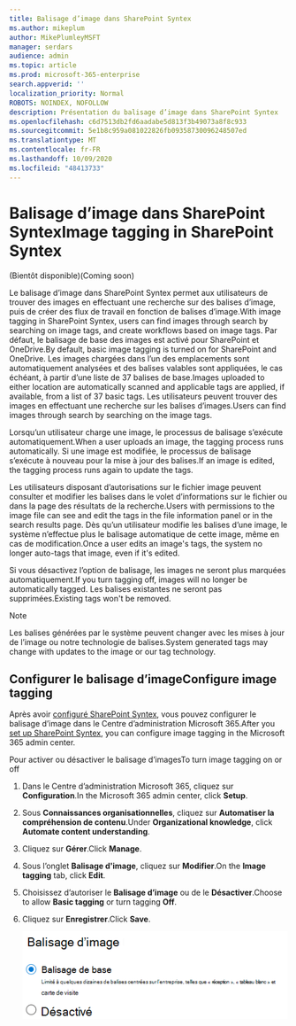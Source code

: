 ```yaml
---
title: Balisage d’image dans SharePoint Syntex
ms.author: mikeplum
author: MikePlumleyMSFT
manager: serdars
audience: admin
ms.topic: article
ms.prod: microsoft-365-enterprise
search.appverid: ''
localization_priority: Normal
ROBOTS: NOINDEX, NOFOLLOW
description: Présentation du balisage d’image dans SharePoint Syntex
ms.openlocfilehash: c6d7513db2fd6aadabe5d813f3b49073a8f8c933
ms.sourcegitcommit: 5e1b8c959a081022826fb09358730096248507ed
ms.translationtype: MT
ms.contentlocale: fr-FR
ms.lasthandoff: 10/09/2020
ms.locfileid: "48413733"
---
```

# <a name="image-tagging-in-sharepoint-syntex"></a><span data-ttu-id="7f4ca-103">Balisage d’image dans SharePoint Syntex</span><span class="sxs-lookup"><span data-stu-id="7f4ca-103">Image tagging in SharePoint Syntex</span></span>

<span data-ttu-id="7f4ca-104">(Bientôt disponible)</span><span class="sxs-lookup"><span data-stu-id="7f4ca-104">(Coming soon)</span></span>

<span data-ttu-id="7f4ca-105">Le balisage d’image dans SharePoint Syntex permet aux utilisateurs de trouver des images en effectuant une recherche sur des balises d’image, puis de créer des flux de travail en fonction de balises d’image.</span><span class="sxs-lookup"><span data-stu-id="7f4ca-105">With image tagging in SharePoint Syntex, users can find images through search by searching on image tags, and create workflows based on image tags.</span></span> <span data-ttu-id="7f4ca-106">Par défaut, le balisage de base des images est activé pour SharePoint et OneDrive.</span><span class="sxs-lookup"><span data-stu-id="7f4ca-106">By default, basic image tagging is turned on for SharePoint and OneDrive.</span></span> <span data-ttu-id="7f4ca-107">Les images chargées dans l’un des emplacements sont automatiquement analysées et des balises valables sont appliquées, le cas échéant, à partir d’une liste de 37 balises de base.</span><span class="sxs-lookup"><span data-stu-id="7f4ca-107">Images uploaded to either location are automatically scanned and applicable tags are applied, if available, from a list of 37 basic tags.</span></span> <span data-ttu-id="7f4ca-108">Les utilisateurs peuvent trouver des images en effectuant une recherche sur les balises d’images.</span><span class="sxs-lookup"><span data-stu-id="7f4ca-108">Users can find images through search by searching on the image tags.</span></span>

<span data-ttu-id="7f4ca-109">Lorsqu’un utilisateur charge une image, le processus de balisage s’exécute automatiquement.</span><span class="sxs-lookup"><span data-stu-id="7f4ca-109">When a user uploads an image, the  tagging process runs automatically.</span></span> <span data-ttu-id="7f4ca-110">Si une image est modifiée, le processus de balisage s’exécute à nouveau pour la mise à jour des balises.</span><span class="sxs-lookup"><span data-stu-id="7f4ca-110">If an image is edited, the tagging process runs again to update the tags.</span></span>

<span data-ttu-id="7f4ca-111">Les utilisateurs disposant d’autorisations sur le fichier image peuvent consulter et modifier les balises dans le volet d’informations sur le fichier ou dans la page des résultats de la recherche.</span><span class="sxs-lookup"><span data-stu-id="7f4ca-111">Users with permissions to the image file can see and edit the tags in the file information panel or in the search results page.</span></span> <span data-ttu-id="7f4ca-112">Dès qu’un utilisateur modifie les balises d’une image, le système n’effectue plus le balisage automatique de cette image, même en cas de modification.</span><span class="sxs-lookup"><span data-stu-id="7f4ca-112">Once a user edits an image's tags, the system no longer auto-tags that image, even if it's edited.</span></span>

<span data-ttu-id="7f4ca-113">Si vous désactivez l’option de balisage, les images ne seront plus marquées automatiquement.</span><span class="sxs-lookup"><span data-stu-id="7f4ca-113">If you turn tagging off, images will no longer be automatically tagged.</span></span> <span data-ttu-id="7f4ca-114">Les balises existantes ne seront pas supprimées.</span><span class="sxs-lookup"><span data-stu-id="7f4ca-114">Existing tags won't be removed.</span></span>

> [!NOTE]
> <span data-ttu-id="7f4ca-115">Les balises générées par le système peuvent changer avec les mises à jour de l’image ou notre technologie de balises.</span><span class="sxs-lookup"><span data-stu-id="7f4ca-115">System generated tags may change with updates to the image or our tag technology.</span></span>


## <a name="configure-image-tagging"></a><span data-ttu-id="7f4ca-116">Configurer le balisage d’image</span><span class="sxs-lookup"><span data-stu-id="7f4ca-116">Configure image tagging</span></span>

<span data-ttu-id="7f4ca-117">Après avoir [configuré SharePoint Syntex](set-up-content-understanding.md), vous pouvez configurer le balisage d’image dans le Centre d’administration Microsoft 365.</span><span class="sxs-lookup"><span data-stu-id="7f4ca-117">After you [set up SharePoint Syntex](set-up-content-understanding.md), you can configure image tagging in the Microsoft 365 admin center.</span></span>  

<span data-ttu-id="7f4ca-118">Pour activer ou désactiver le balisage d’images</span><span class="sxs-lookup"><span data-stu-id="7f4ca-118">To turn image tagging on or off</span></span>

1. <span data-ttu-id="7f4ca-119">Dans le Centre d’administration Microsoft 365, cliquez sur **Configuration**.</span><span class="sxs-lookup"><span data-stu-id="7f4ca-119">In the Microsoft 365 admin center, click **Setup**.</span></span>

2. <span data-ttu-id="7f4ca-120">Sous **Connaissances organisationnelles**, cliquez sur **Automatiser la compréhension de contenu**.</span><span class="sxs-lookup"><span data-stu-id="7f4ca-120">Under **Organizational knowledge**, click **Automate content understanding**.</span></span>

3. <span data-ttu-id="7f4ca-121">Cliquez sur **Gérer**.</span><span class="sxs-lookup"><span data-stu-id="7f4ca-121">Click **Manage**.</span></span>

4. <span data-ttu-id="7f4ca-122">Sous l’onglet **Balisage d'image**, cliquez sur **Modifier**.</span><span class="sxs-lookup"><span data-stu-id="7f4ca-122">On the **Image tagging** tab, click **Edit**.</span></span>

5. <span data-ttu-id="7f4ca-123">Choisissez d’autoriser le **Balisage d’image** ou de le **Désactiver**.</span><span class="sxs-lookup"><span data-stu-id="7f4ca-123">Choose to allow **Basic tagging** or turn tagging **Off**.</span></span>

6. <span data-ttu-id="7f4ca-124">Cliquez sur **Enregistrer**.</span><span class="sxs-lookup"><span data-stu-id="7f4ca-124">Click **Save**.</span></span>

    ![Capture d’écran du contrôle de balisage d’image](../media/content-understanding/sharepoint-syntex-image-tagging-control.png)
